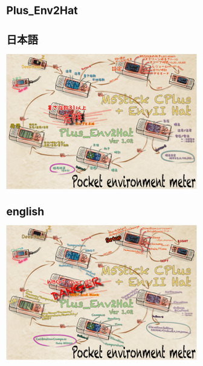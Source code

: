# Plus_Env2Hat

# 日本語
![日本語](images/Plus_Env2Hat_jp.jpg)


# english
![English](images/Plus_Env2Hat_en.jpg)